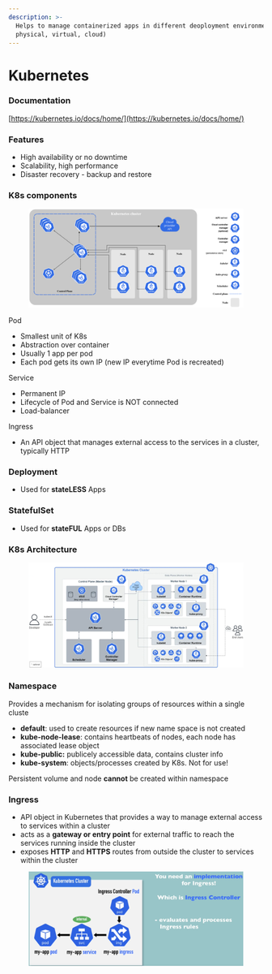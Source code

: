 ```yaml
---
description: >-
  Helps to manage containerized apps in different deoployment environments (e.g.
  physical, virtual, cloud)
---
```


# Kubernetes

### Documentation

[https://kubernetes.io/docs/home/](https://kubernetes.io/docs/home/)

### Features

* High availability or no downtime
* Scalability, high performance
* Disaster recovery - backup and restore



### K8s components

<figure><img src=".gitbook/assets/image (12).png" alt=""><figcaption></figcaption></figure>

Pod

* Smallest unit of K8s
* Abstraction over container
* Usually 1 app per pod
* Each pod gets its own IP (new IP everytime Pod is recreated)

Service

* Permanent IP
* Lifecycle of Pod and Service is NOT connected
* Load-balancer

Ingress

* An API object that manages external access to the services in a cluster, typically HTTP

### Deployment

* Used for **stateLESS** Apps

### StatefulSet

* Used for **stateFUL** Apps or DBs

### K8s Architecture

<figure><img src=".gitbook/assets/image (2).png" alt=""><figcaption></figcaption></figure>

### Namespace

Provides a mechanism for isolating groups of resources within a single cluste

* **default**: used to create resources if new name space is not created
* **kube-node-lease**: contains heartbeats of nodes, each node has associated lease object
* **kube-public:** publicely accessible data, contains cluster info
* **kube-system**: objects/processes created by K8s. Not for use!

Persistent volume and node **cannot** be created within namespace

### Ingress

* API object in Kubernetes that provides a way to manage external access to services within a cluster
* acts as a **gateway or entry point** for external traffic to reach the services running inside the cluster
* exposes **HTTP** and **HTTPS** routes from outside the cluster to services within the cluster

<figure><img src=".gitbook/assets/image (8).png" alt=""><figcaption></figcaption></figure>

